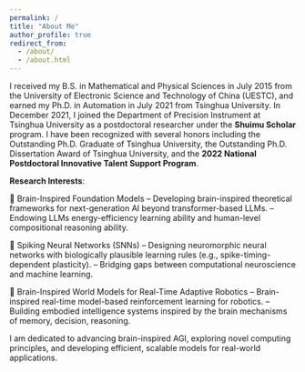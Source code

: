 ```yaml
---
permalink: /
title: "About Me"
author_profile: true
redirect_from: 
  - /about/
  - /about.html
---
```


I received my B.S. in Mathematical and Physical Sciences in July 2015 from the University of Electronic Science and Technology of China (UESTC), and earned my Ph.D. in Automation in July 2021 from Tsinghua University. In December 2021, I joined the Department of Precision Instrument at Tsinghua University as a postdoctoral researcher under the **Shuimu Scholar** program. I have been recognized with several honors including the Outstanding Ph.D. Graduate of Tsinghua University, the Outstanding Ph.D. Dissertation Award of Tsinghua University, and the **2022 National Postdoctoral Innovative Talent Support Program**.


**Research Interests**:

🔹 Brain-Inspired Foundation Models 
– Developing brain-inspired theoretical frameworks for next-generation AI beyond transformer-based LLMs.
– Endowing LLMs energy-efficiency learning ability and human-level compositional reasoning ability.

🔹 Spiking Neural Networks (SNNs) 
– Designing neuromorphic neural networks with biologically plausible learning rules (e.g., spike-timing-dependent plasticity).
– Bridging gaps between computational neuroscience and machine learning.

🔹 Brain-Inspired World Models for Real-Time Adaptive Robotics 
– Brain-inspired real-time model-based reinforcement learning for robotics.
– Building embodied intelligence systems inspired by the brain mechanisms of memory, decision, reasoning.

I am dedicated to advancing brain-inspired AGI, exploring novel computing principles, and developing efficient, scalable models for real-world applications.
